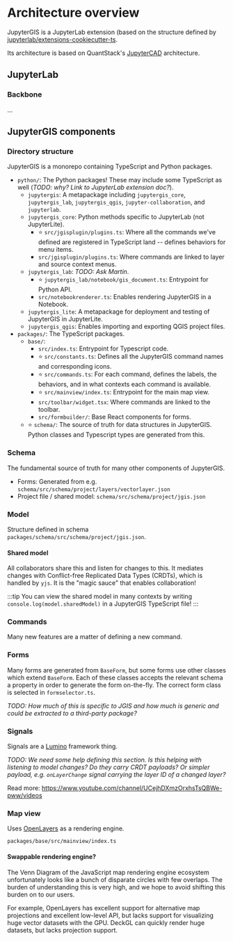 # Architecture overview

JupyterGIS is a JupyterLab extension (based on the structure defined by
[jupyterlab/extensions-cookiecutter-ts](https://github.com/jupyterlab/extension-cookiecutter-ts).

Its architecture is based on QuantStack's
[JupyterCAD](https://github.com/jupytercad/JupyterCAD) architecture.


## JupyterLab

### Backbone

...


## JupyterGIS components

### Directory structure

JupyterGIS is a monorepo containing TypeScript and Python packages.

* `python/`: The Python packages! These may include some TypeScript as well (_TODO: why?
  Link to JupyterLab extension doc?_).
  * `jupytergis`: A metapackage including `jupytergis_core`, `jupytergis_lab`,
    `jupytergis_qgis`, `jupyter-collaboration`, and `jupyterlab`.
  * `jupytergis_core`: Python methods specific to JupyterLab (not JupyterLite).
    * :star: `src/jgisplugin/plugins.ts`: Where all the commands we've defined are
      registered in TypeScript land -- defines behaviors for menu items.
    * `src/jgisplugin/plugins.ts`: Where commands are linked to layer and source context
      menus.
  * `jupytergis_lab`: _TODO: Ask Martin_.
    * :star: `jupytergis_lab/notebook/gis_document.ts`: Entrypoint for Python API.
    * `src/notebookrenderer.ts`: Enables rendering JupyterGIS in a Notebook.
  * `jupytergis_lite`: A metapackage for deployment and testing of JupyterGIS in
    JupyterLite.
  * `jupytergis_qgis`: Enables importing and exporting QGIS project files.
* `packages/`: The TypeScript packages.
  * `base/`:
    * `src/index.ts`: Entrypoint for Typescript code.
    * :star: `src/constants.ts`: Defines all the JupyterGIS command names and
      corresponding icons.
    * :star: `src/commands.ts`: For each command, defines the labels, the behaviors, and
      in what contexts each command is available.
    * :star: `src/mainview/index.ts`: Entrypoint for the main map view.
    * `src/toolbar/widget.tsx`: Where commands are linked to the toolbar.
    * `src/formbuilder/`: Base React components for forms.
  * :star: `schema/`: The source of truth for data structures in JupyterGIS. Python
    classes and Typescript types are generated from this.


### Schema

The fundamental source of truth for many other components of JupyterGIS.

* Forms: Generated from e.g. `schema/src/schema/project/layers/vectorlayer.json`
* Project file / shared model: `schema/src/schema/project/jgis.json`


### Model

Structure defined in schema `packages/schema/src/schema/project/jgis.json`.


#### Shared model

All collaborators share this and listen for changes to this. It mediates changes with
Conflict-free Replicated Data Types (CRDTs), which is handled by `yjs`. It is the "magic
sauce" that enables collaboration!

:::tip
You can view the shared model in many contexts by writing
`console.log(model.sharedModel)` in a JupyterGIS TypeScript file!
:::


### Commands

Many new features are a matter of defining a new command.


### Forms

Many forms are generated from `BaseForm`, but some forms use other classes which extend
`BaseForm`. Each of these classes accepts the relevant schema a property in order to
generate the form on-the-fly. The correct form class is selected in `formselector.ts`.

_TODO: How much of this is specific to JGIS and how much is generic and could be
extracted to a third-party package?_


### Signals

Signals are a [Lumino](https://lumino.readthedocs.io/en/latest/api/index.html) framework thing.

_TODO: We need some help defining this section. Is this helping with listening to model
changes? Do they carry CRDT payloads? Or simpler payload, e.g. `onLayerChange` signal
carrying the layer ID of a changed layer?_

Read more: https://www.youtube.com/channel/UCejhDXmzOrxhsTsQBWe-pww/videos


### Map view

Uses [OpenLayers](https://openlayers.org/doc/) as a rendering engine.


`packages/base/src/mainview/index.ts`


#### Swappable rendering engine?

The Venn Diagram of the JavaScript map rendering engine ecosystem unfortunately looks
like a bunch of disparate circles with few overlaps. The burden of understanding this is
very high, and we hope to avoid shifting this burden on to our users.

For example, OpenLayers has excellent support for alternative map projections and
excellent low-level API, but lacks support for visualizing huge vector datasets with the
GPU. DeckGL can quickly render huge datasets, but lacks projection support.
